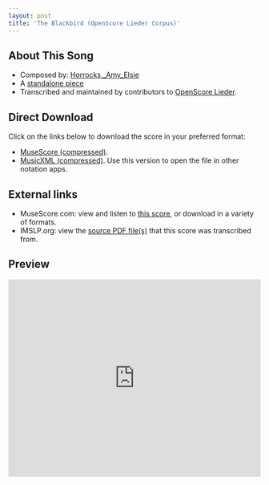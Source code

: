 ```yaml
---
layout: post
title: 'The Blackbird (OpenScore Lieder Corpus)'
---
```


## About This Song

- Composed by: [Horrocks,_Amy_Elsie](https://fourscoreandmore.org/openscore/lieder/Horrocks,_Amy_Elsie)
- A [standalone piece](https://fourscoreandmore.org/openscore/lieder/Horrocks,_Amy_Elsie/_)
- Transcribed and maintained by contributors to [OpenScore Lieder].

[OpenScore Lieder]: https://musescore.com/openscore-lieder-corpus

## Direct Download

Click on the links below to download the score in your preferred format:
- [MuseScore (compressed)](https://github.com/openscore/lieder/blob/main/scores/Horrocks,_Amy_Elsie/_/The_Blackbird/lc6637145.mscz?raw=true).
- [MusicXML (compressed)](https://github.com/openscore/lieder/blob/main/scores/Horrocks,_Amy_Elsie/_/The_Blackbird/lc6637145.mxl?raw=true). Use this version to open the file in other notation apps.

## External links

- MuseScore.com: view and listen to [this score][MuseScore], or download in a variety of formats.
- IMSLP.org: view the [source PDF file(s)][IMSLP] that this score was transcribed from.

[MuseScore]: https://musescore.com/score/6637145
[IMSLP]: https://imslp.org/wiki/Special:ReverseLookup/605026

## Preview

<iframe width="100%" height="394" src="https://musescore.com/openscore-lieder-corpus/scores/6637145/embed" frameborder="0" allowfullscreen allow="autoplay; fullscreen"></iframe>
